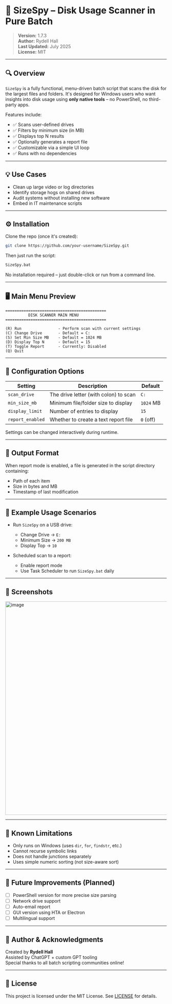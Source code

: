# 📂 SizeSpy – Disk Usage Scanner in Pure Batch

> **Version:** 1.7.3  
> **Author:** Rydell Hall  
> **Last Updated:** July 2025  
> **License:** MIT

---

## 🔍 Overview

`SizeSpy` is a fully functional, menu-driven batch script that scans the disk for the largest files and folders. It's designed for Windows users who want insights into disk usage using **only native tools** – no PowerShell, no third-party apps.

Features include:
- ✅ Scans user-defined drives
- ✅ Filters by minimum size (in MB)
- ✅ Displays top N results
- ✅ Optionally generates a report file
- ✅ Customizable via a simple UI loop
- ✅ Runs with no dependencies

---

## 💡 Use Cases

- Clean up large video or log directories  
- Identify storage hogs on shared drives  
- Audit systems without installing new software  
- Embed in IT maintenance scripts

---

## ⚙️ Installation

Clone the repo (once it's created):

```bash
git clone https://github.com/your-username/SizeSpy.git
```

Then just run the script:

```bash
SizeSpy.bat
```

No installation required – just double-click or run from a command line.

---

## 🖥️ Main Menu Preview

```
============================================
          DISK SCANNER MAIN MENU
============================================

(R) Run                - Perform scan with current settings
(C) Change Drive       - Default = C:
(S) Set Min Size MB    - Default = 1024 MB
(D) Display Top N      - Default = 15
(T) Toggle Report      - Currently: Disabled
(Q) Quit
```

---

## 🔧 Configuration Options

| Setting         | Description                                | Default     |
|----------------|--------------------------------------------|-------------|
| `scan_drive`    | The drive letter (with colon) to scan      | `C:`        |
| `min_size_mb`   | Minimum file/folder size to display        | `1024` MB   |
| `display_limit` | Number of entries to display               | `15`        |
| `report_enabled`| Whether to create a text report file       | `0` (off)   |

Settings can be changed interactively during runtime.

---

## 📁 Output Format

When report mode is enabled, a file is generated in the script directory containing:
- Path of each item
- Size in bytes and MB
- Timestamp of last modification

---

## 🧪 Example Usage Scenarios

- Run `SizeSpy` on a USB drive:
  - Change Drive → `E:`
  - Minimum Size → `200 MB`
  - Display Top → `10`

- Scheduled scan to a report:
  - Enable report mode
  - Use Task Scheduler to run `SizeSpy.bat` daily

---

## 📸 Screenshots

<img width="1231" height="667" alt="image" src="https://github.com/user-attachments/assets/4106018e-26b0-4d3f-8900-33be860a58cb" />



---

## 🚧 Known Limitations

- Only runs on Windows (uses `dir`, `for`, `findstr`, etc.)
- Cannot recurse symbolic links
- Does not handle junctions separately
- Uses simple numeric sorting (not size-aware sort)

---

## 🚀 Future Improvements (Planned)

- [ ] PowerShell version for more precise size parsing
- [ ] Network drive support
- [ ] Auto-email report
- [ ] GUI version using HTA or Electron
- [ ] Multilingual support

---

## 🧠 Author & Acknowledgments

Created by **Rydell Hall**  
Assisted by ChatGPT + custom GPT tooling  
Special thanks to all batch scripting communities online!

---

## 📝 License

This project is licensed under the MIT License. See [LICENSE](LICENSE) for details.
